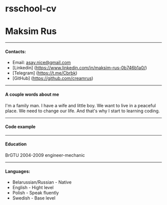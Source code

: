 # rsschool-cv
# Maksim Rus
____
#### Contacts:
- Email: asay.nice@gmail.com
- [Linkedin] (https://www.linkedin.com/in/maksim-rus-0b746b1a0/)
- [Telegram] (https://t.me/Cbrbk)
- [GitHub] (https://github.com/creamrus)
___
#### A couple words about me
I'm a family man. I have a wife and little boy. We want to live in a peaceful place. We need to change our life. And that's why I start to learning coding.
___
#### Code example
___
#### Education
BrGTU 2004-2009
engineer-mechanic
___
#### Languages:
- Belarussian/Russian - Native
- English - Hight level
- Polish - Speak fluently
- Swedish - Base level